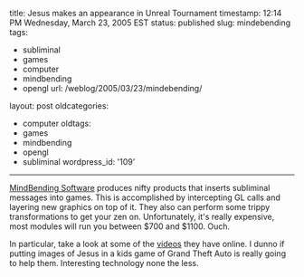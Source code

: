 title: Jesus makes an appearance in Unreal Tournament
timestamp: 12:14 PM Wednesday, March 23, 2005 EST
status: published
slug: mindebending
tags:
- subliminal
- games
- computer
- mindbending
- opengl
url: /weblog/2005/03/23/mindebending/

layout: post
oldcategories:
- computer
oldtags:
- games
- mindbending
- opengl
- subliminal
wordpress_id: '109'

---

[MindBending Software](http://www.mindbending.us/) produces nifty
products that inserts subliminal messages into games.  This is accomplished by
intercepting GL calls and layering new graphics on top of it.  They also
can perform some trippy transformations to get your zen on.  Unfortunately, it's
really expensive, most modules will run you between $700 and $1100.  Ouch.






In particular, take a look at some of the [videos](http://www.mindbending.us/videos.htm) they have online.  I dunno if putting images of Jesus in
a kids game of Grand Theft Auto is really going to help them.  Interesting
technology none the less.

